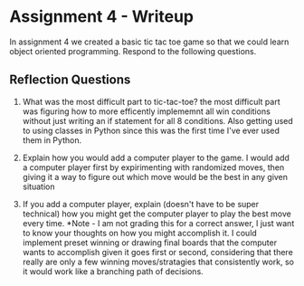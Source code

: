 # Assignment 4 - Writeup

In assignment 4 we created a basic tic tac toe game so that we could learn object oriented programming. Respond to the following questions.

## Reflection Questions

1. What was the most difficult part to tic-tac-toe?
the most difficult part was figuring how to more efficently implememnt all win conditions without just writing an if statement for all 8 conditions. Also getting used to using classes in Python since this was the first time I've ever used them in Python.

2. Explain how you would add a computer player to the game.
I would add a computer player first by expirimenting with randomized moves, then giving it a way to figure out which move would be the best in any given situation
3. If you add a computer player, explain (doesn't have to be super technical) how you might get the computer player to play the best move every time. *Note - I am not grading this for a correct answer, I just want to know your thoughts on how you might accomplish it.
I could implement preset winning or drawing final boards that the computer wants to accomplish given it goes first or second, considering that there really are only a few winning moves/stratagies that consistently work, so it would work like a branching path of decisions. 